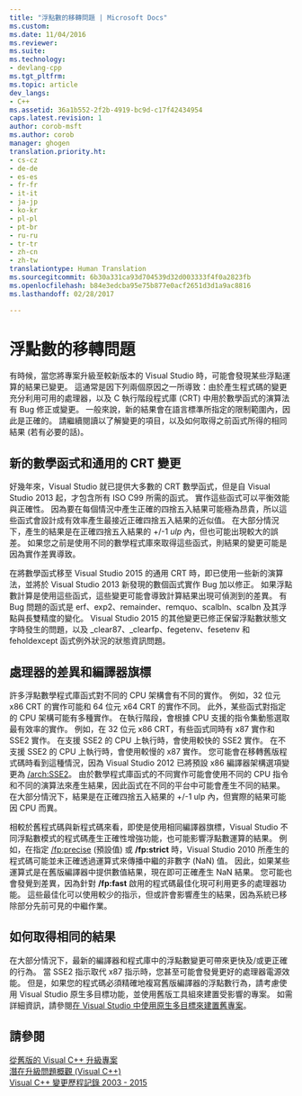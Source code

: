 ```yaml
---
title: "浮點數的移轉問題 | Microsoft Docs"
ms.custom: 
ms.date: 11/04/2016
ms.reviewer: 
ms.suite: 
ms.technology:
- devlang-cpp
ms.tgt_pltfrm: 
ms.topic: article
dev_langs:
- C++
ms.assetid: 36a1b552-2f2b-4919-bc9d-c17f42434954
caps.latest.revision: 1
author: corob-msft
ms.author: corob
manager: ghogen
translation.priority.ht:
- cs-cz
- de-de
- es-es
- fr-fr
- it-it
- ja-jp
- ko-kr
- pl-pl
- pt-br
- ru-ru
- tr-tr
- zh-cn
- zh-tw
translationtype: Human Translation
ms.sourcegitcommit: 6b30a331ca93d704539d32d003333f4f0a2823fb
ms.openlocfilehash: b84e3edcba95e75b877e0acf2651d3d1a9ac8816
ms.lasthandoff: 02/28/2017

---
```

# <a name="floating-point-migration-issues"></a>浮點數的移轉問題  
  
有時候，當您將專案升級至較新版本的 Visual Studio 時，可能會發現某些浮點運算的結果已變更。 這通常是因下列兩個原因之一所導致：由於產生程式碼的變更充分利用可用的處理器，以及 C 執行階段程式庫 (CRT) 中用於數學函式的演算法有 Bug 修正或變更。 一般來說，新的結果會在語言標準所指定的限制範圍內，因此是正確的。 請繼續閱讀以了解變更的項目，以及如何取得之前函式所得的相同結果 (若有必要的話)。  

## <a name="new-math-functions-and-universal-crt-changes"></a>新的數學函式和通用的 CRT 變更  
  
好幾年來，Visual Studio 就已提供大多數的 CRT 數學函式，但是自 Visual Studio 2013 起，才包含所有 ISO C99 所需的函式。 實作這些函式可以平衡效能與正確性。 因為要在每個情況中產生正確的四捨五入結果可能極為昂貴，所以這些函式會設計成有效率產生最接近正確四捨五入結果的近似值。 在大部分情況下，產生的結果是在正確四捨五入結果的 +/-1 *ulp* 內，但也可能出現較大的誤差。 如果您之前是使用不同的數學程式庫來取得這些函式，則結果的變更可能是因為實作差異導致。   
    
在將數學函式移至 Visual Studio 2015 的通用 CRT 時，即已使用一些新的演算法，並將於 Visual Studio 2013 新發現的數個函式實作 Bug 加以修正。 如果浮點數計算是使用這些函式，這些變更可能會導致計算結果出現可偵測到的差異。 有 Bug 問題的函式是 erf、exp2、remainder、remquo、scalbln、scalbn 及其浮點與長雙精度的變化。  Visual Studio 2015 的其他變更已修正保留浮點數狀態文字時發生的問題，以及 _clear87、_clearfp、fegetenv、fesetenv 和 feholdexcept 函式例外狀況的狀態資訊問題。  
  
## <a name="processor-differences-and-compiler-flags"></a>處理器的差異和編譯器旗標  
  
許多浮點數學程式庫函式對不同的 CPU 架構會有不同的實作。 例如，32 位元 x86 CRT 的實作可能和 64 位元 x64 CRT 的實作不同。 此外，某些函式對指定的 CPU 架構可能有多種實作。 在執行階段，會根據 CPU 支援的指令集動態選取最有效率的實作。 例如，在 32 位元 x86 CRT，有些函式同時有 x87 實作和 SSE2 實作。 在支援 SSE2 的 CPU 上執行時，會使用較快的 SSE2 實作。 在不支援 SSE2 的 CPU 上執行時，會使用較慢的 x87 實作。 您可能會在移轉舊版程式碼時看到這種情況，因為 Visual Studio 2012 已將預設 x86 編譯器架構選項變更為 [/arch:SSE2](../build/reference/arch-x86.md)。 由於數學程式庫函式的不同實作可能會使用不同的 CPU 指令和不同的演算法來產生結果，因此函式在不同的平台中可能會產生不同的結果。 在大部分情況下，結果是在正確四捨五入結果的 +/-1 ulp 內，但實際的結果可能因 CPU 而異。  
  
相較於舊程式碼與新程式碼來看，即使是使用相同編譯器旗標，Visual Studio 不同浮點數模式的程式碼產生正確性增強功能，也可能影響浮點數運算的結果。 例如，在指定 [/fp:precise](../build/reference/fp-specify-floating-point-behavior.md) (預設值) 或 **/fp:strict** 時，Visual Studio 2010 所產生的程式碼可能並未正確透過運算式來傳播中繼的非數字 (NaN) 值。 因此，如果某些運算式是在舊版編譯器中提供數值結果，現在即可正確產生 NaN 結果。 您可能也會發覺到差異，因為針對 **/fp:fast** 啟用的程式碼最佳化現可利用更多的處理器功能。 這些最佳化可以使用較少的指示，但或許會影響產生的結果，因為系統已移除部分先前可見的中繼作業。  
  
## <a name="how-to-get-identical-results"></a>如何取得相同的結果  
  
在大部分情況下，最新的編譯器和程式庫中的浮點數變更可帶來更快及/或更正確的行為。 當 SSE2 指示取代 x87 指示時，您甚至可能會發覺更好的處理器電源效能。 但是，如果您的程式碼必須精確地複寫舊版編譯器的浮點數行為，請考慮使用 Visual Studio 原生多目標功能，並使用舊版工具組來建置受影響的專案。 如需詳細資訊，請參閱[在 Visual Studio 中使用原生多目標來建置舊專案](use-native-multi-targeting.md)。  
  
## <a name="see-also"></a>請參閱  
  
[從舊版的 Visual C++ 升級專案](upgrading-projects-from-earlier-versions-of-visual-cpp.md)  
[潛在升級問題概觀 (Visual C++)](overview-of-potential-upgrade-issues-visual-cpp.md)  
[Visual C++ 變更歷程記錄 2003 - 2015](visual-cpp-change-history-2003-2015.md)  

